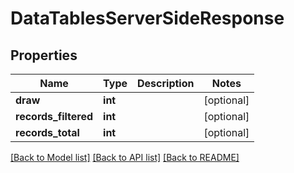 # DataTablesServerSideResponse

## Properties
Name | Type | Description | Notes
------------ | ------------- | ------------- | -------------
**draw** | **int** |  | [optional] 
**records_filtered** | **int** |  | [optional] 
**records_total** | **int** |  | [optional] 

[[Back to Model list]](../README.md#documentation-for-models) [[Back to API list]](../README.md#documentation-for-api-endpoints) [[Back to README]](../README.md)


